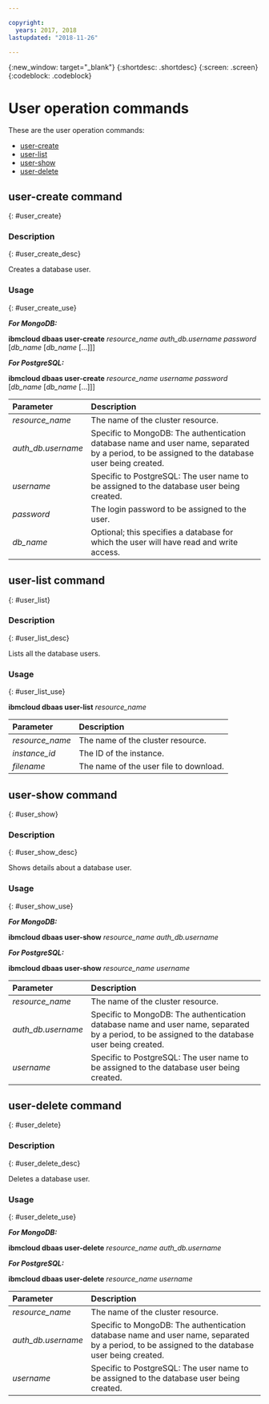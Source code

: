 ```yaml
---

copyright:
  years: 2017, 2018
lastupdated: "2018-11-26"

---
```


{:new_window: target="_blank"}
{:shortdesc: .shortdesc}
{:screen: .screen}
{:codeblock: .codeblock}


# User operation commands

These are the user operation commands:

- [user-create](#user_create)
- [user-list](#user_list)
- [user-show](#user_show)
- [user-delete](#user_delete)



## user-create command
{: #user_create}

### Description
{: #user_create_desc}

Creates a database user.

### Usage
{: #user_create_use}

***For MongoDB:***

**ibmcloud dbaas user-create** *resource_name* *auth_db.username* *password* [*db_name* [*db_name* [...]]]

***For PostgreSQL:***

**ibmcloud dbaas user-create** *resource_name* *username* *password* [*db_name* [*db_name* [...]]]

| Parameter        |  Description                  |
| :--------------- |  :--------------------------- |
| *resource_name*     |  The name of the cluster resource.        |
| *auth_db.username* | Specific to MongoDB: The authentication database name and user name, separated by a period, to be assigned to the database user being created. |
| *username* | Specific to PostgreSQL: The user name to be assigned to the database user being created. |
| *password*    |  The login password to be assigned to the user.      |
| *db_name*    |  Optional; this specifies a database for which the user will have read and write access.      |


## user-list command
{: #user_list}

### Description
{: #user_list_desc}

Lists all the database users.

### Usage
{: #user_list_use}

**ibmcloud dbaas user-list** *resource_name*

| Parameter        |  Description                  |
| :--------------- |  :--------------------------- |
| *resource_name*    |  The name of the cluster resource.      |
| *instance_id*    |  The ID of the instance.      |
| *filename*    |  The name of the user file to download.      |

## user-show command
{: #user_show}

### Description
{: #user_show_desc}

Shows details about a database user.

### Usage
{: #user_show_use}

***For MongoDB:***

**ibmcloud dbaas user-show** *resource_name* *auth_db.username*

***For PostgreSQL:***

**ibmcloud dbaas user-show** *resource_name* *username*

| Parameter        |  Description                  |
| :--------------- |  :--------------------------- |
| *resource_name*    |  The name of the cluster resource.      |
| *auth_db.username* | Specific to MongoDB: The authentication database name and user name, separated by a period, to be assigned to the database user being created. |
| *username* | Specific to PostgreSQL: The user name to be assigned to the database user being created. |


## user-delete command
{: #user_delete}

### Description
{: #user_delete_desc}

Deletes a database user.

### Usage
{: #user_delete_use}

***For MongoDB:***

**ibmcloud dbaas user-delete** *resource_name* *auth_db.username*

***For PostgreSQL:***

**ibmcloud dbaas user-delete** *resource_name* *username*

| Parameter        |  Description                  |
| :--------------- |  :--------------------------- |
| *resource_name*    |  The name of the cluster resource.      |
| *auth_db.username* | Specific to MongoDB: The authentication database name and user name, separated by a period, to be assigned to the database user being created. |
| *username* | Specific to PostgreSQL: The user name to be assigned to the database user being created. |
